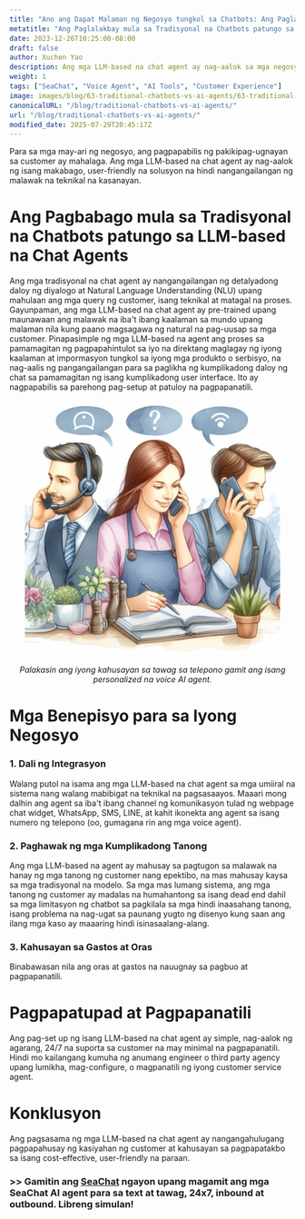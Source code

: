 ```yaml
---
title: "Ano ang Dapat Malaman ng Negosyo tungkol sa Chatbots: Ang Paglalakbay mula sa Tradisyonal na Chatbots patungo sa LLM Agents"
metatitle: "Ang Paglalakbay mula sa Tradisyonal na Chatbots patungo sa LLM Agents"
date: 2023-12-26T10:25:00-08:00
draft: false
author: Xuchen Yao
description: Ang mga LLM-based na chat agent ay nag-aalok sa mga negosyo ng madali, mahusay na solusyon para sa mga pakikipag-ugnayan sa customer, hindi nangangailangan ng kumplikadong teknikal na kasanayan at walang putol na isinasama sa mga umiiral na sistema.
weight: 1
tags: ["SeaChat", "Voice Agent", "AI Tools", "Customer Experience"]
image: images/blog/63-traditional-chatbots-vs-ai-agents/63-traditional-chatbots-vs-ai-agents.png
canonicalURL: "/blog/traditional-chatbots-vs-ai-agents/"
url: "/blog/traditional-chatbots-vs-ai-agents/"
modified_date: 2025-07-29T20:45:17Z
---
```


Para sa mga may-ari ng negosyo, ang pagpapabilis ng pakikipag-ugnayan sa customer ay mahalaga. Ang mga LLM-based na chat agent ay nag-aalok ng isang makabago, user-friendly na solusyon na hindi nangangailangan ng malawak na teknikal na kasanayan.

# **Ang Pagbabago mula sa Tradisyonal na Chatbots patungo sa LLM-based na Chat Agents**
Ang mga tradisyonal na chat agent ay nangangailangan ng detalyadong daloy ng diyalogo at Natural Language Understanding (NLU) upang mahulaan ang mga query ng customer, isang teknikal at matagal na proses. Gayunpaman, ang mga LLM-based na chat agent ay pre-trained upang maunawaan ang malawak na iba't ibang kaalaman sa mundo upang malaman nila kung paano magsagawa ng natural na pag-uusap sa mga customer. Pinapasimple ng mga LLM-based na agent ang proses sa pamamagitan ng pagpapahintulot sa iyo na direktang maglagay ng iyong kaalaman at impormasyon tungkol sa iyong mga produkto o serbisyo, na nag-aalis ng pangangailangan para sa paglikha ng kumplikadong daloy ng chat sa pamamagitan ng isang kumplikadong user interface. Ito ay nagpapabilis sa parehong pag-setup at patuloy na pagpapanatili.

<center>
<img height="450px" src="/images/blog/50x-all-seachat-agents/transfer-to-and-from-ai-agent.jpeg" alt="Palakasin ang iyong kahusayan sa tawag sa telepono gamit ang isang personalized na voice AI agent."/>

*Palakasin ang iyong kahusayan sa tawag sa telepono gamit ang isang personalized na voice AI agent.*
</center>

# **Mga Benepisyo para sa Iyong Negosyo**
### 1. **Dali ng Integrasyon**
Walang putol na isama ang mga LLM-based na chat agent sa mga umiiral na sistema nang walang mabibigat na teknikal na pagsasaayos. Maaari mong dalhin ang agent sa iba't ibang channel ng komunikasyon tulad ng webpage chat widget, WhatsApp, SMS, LINE, at kahit ikonekta ang agent sa isang numero ng telepono (oo, gumagana rin ang mga voice agent).

### 2. **Paghawak ng mga Kumplikadong Tanong**
Ang mga LLM-based na agent ay mahusay sa pagtugon sa malawak na hanay ng mga tanong ng customer nang epektibo, na mas mahusay kaysa sa mga tradisyonal na modelo. Sa mga mas lumang sistema, ang mga tanong ng customer ay madalas na humahantong sa isang dead end dahil sa mga limitasyon ng chatbot sa pagkilala sa mga hindi inaasahang tanong, isang problema na nag-ugat sa paunang yugto ng disenyo kung saan ang ilang mga kaso ay maaaring hindi isinasaalang-alang.

### 3. **Kahusayan sa Gastos at Oras**
Binabawasan nila ang oras at gastos na nauugnay sa pagbuo at pagpapanatili.

# **Pagpapatupad at Pagpapanatili**
Ang pag-set up ng isang LLM-based na chat agent ay simple, nag-aalok ng agarang, 24/7 na suporta sa customer na may minimal na pagpapanatili. Hindi mo kailangang kumuha ng anumang engineer o third party agency upang lumikha, mag-configure, o magpanatili ng iyong customer service agent.

# **Konklusyon**
Ang pagsasama ng mga LLM-based na chat agent ay nangangahulugang pagpapahusay ng kasiyahan ng customer at kahusayan sa pagpapatakbo sa isang cost-effective, user-friendly na paraan.

### >> Gamitin ang [SeaChat](https://chat.seasalt.ai/?utm_source=blog) ngayon upang magamit ang mga SeaChat AI agent para sa text at tawag, 24x7, inbound at outbound. Libreng simulan!

